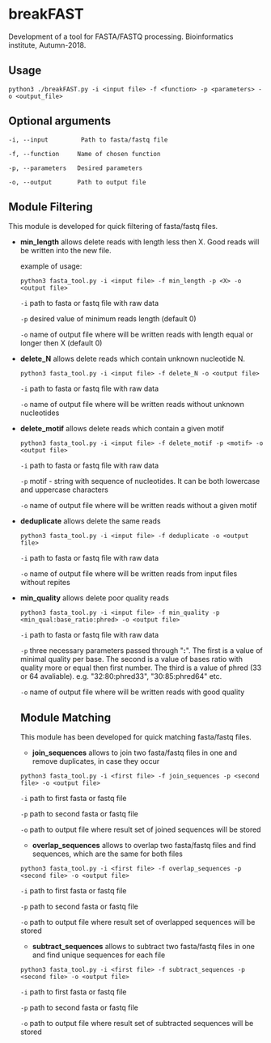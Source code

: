 # breakFAST
Development of a tool for FASTA/FASTQ processing.
Bioinformatics institute, Autumn-2018.
## Usage

`python3 ./breakFAST.py -i <input file> -f <function> -p <parameters> -o <output_file>`

## Optional arguments
`-i, --input         Path to fasta/fastq file`

 `-f, --function     Name of chosen function`
 
 `-p, --parameters   Desired parameters`
 
 `-o, --output       Path to output file`

## Module Filtering
This module is developed for quick filtering of fasta/fastq files. 
* **min_length** allows delete reads with length less then X. Good reads will be written into the new file.

    example of usage:
    
    `python3 fasta_tool.py -i <input file> -f min_length -p <X> -o <output file>`
    
    `-i` path to fasta or fastq file with raw data
    
    `-p` desired value of minimum reads length (default 0)
    
    `-o` name of output file where will be written reads with length equal or longer then X (default 0)
    
* **delete_N** allows delete reads which contain unknown nucleotide N. 

    `python3 fasta_tool.py -i <input file> -f delete_N -o <output file>`
    
    `-i` path to fasta or fastq file with raw data
    
    `-o` name of output file where will be written reads without unknown nucleotides
    
* **delete_motif**  allows delete reads which contain a given motif

    `python3 fasta_tool.py -i <input file> -f delete_motif -p <motif> -o <output file>`
    
    `-i` path to fasta or fastq file with raw data
    
    `-p` motif - string with sequence of nucleotides. It can be both lowercase and uppercase characters
    
    `-o` name of output file where will be written reads without a given motif
    
* **deduplicate** allows delete the same reads

    `python3 fasta_tool.py -i <input file> -f deduplicate -o <output file>`
    
    `-i` path to fasta or fastq file with raw data
    
    `-o` name of output file where will be written reads from input files without repites
    
* **min_quality** allows delete poor quality reads

    `python3 fasta_tool.py -i <input file> -f min_quality -p <min_qual:base_ratio:phred> -o <output file>`
    
    `-i` path to fasta or fastq file with raw data
    
    `-p` three necessary parameters passed through "**:**". The first is a value of minimal quality per base. 
    The second is a value of bases ratio with quality more or equal then first number. 
    The third is a value of phred (33 or 64 avaliable).
    e.g. "32:80:phred33", "30:85:phred64" etc. 
    
    `-o` name of output file where will be written reads with good quality
   ## Module Matching
   This module has been developed for quick matching fasta/fastq files.
   
   * **join_sequences** allows to join two fasta/fastq files in one and remove duplicates, in case they occur
   
   `python3 fasta_tool.py -i <first file> -f join_sequences -p <second file> -o <output file>`
   
   `-i` path to first fasta or fastq file
   
   `-p` path to second fasta or fastq file
   
   `-o` path to output file where result set of joined sequences will be stored
   
   * **overlap_sequences** allows to overlap two fasta/fastq files and find sequences, which are the same for both files
   
   `python3 fasta_tool.py -i <first file> -f overlap_sequences -p <second file> -o <output file>`
   
   `-i` path to first fasta or fastq file
   
   `-p` path to second fasta or fastq file
   
   `-o` path to output file where result set of overlapped sequences will be stored
   
   * **subtract_sequences** allows to subtract two fasta/fastq files in one and find unique sequences for each file
   
   `python3 fasta_tool.py -i <first file> -f subtract_sequences -p <second file> -o <output file>`
   
   `-i` path to first fasta or fastq file
   
   `-p` path to second fasta or fastq file
   
   `-o` path to output file where result set of subtracted sequences will be stored
